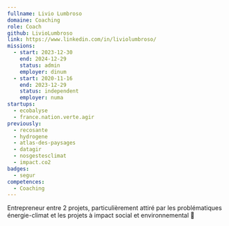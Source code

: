 ```yaml
---
fullname: Livio Lumbroso
domaine: Coaching
role: Coach
github: LivioLumbroso
link: https://www.linkedin.com/in/liviolumbroso/
missions:
  - start: 2023-12-30
    end: 2024-12-29
    status: admin
    employer: dinum
  - start: 2020-11-16
    end: 2023-12-29
    status: independent
    employer: numa
startups:
  - ecobalyse
  - france.nation.verte.agir
previously:
  - recosante
  - hydrogene
  - atlas-des-paysages
  - datagir
  - nosgestesclimat
  - impact.co2
badges:
  - segur
competences:
  - Coaching
---
```

Entrepreneur entre 2 projets, particulièrement attiré par les problématiques énergie-climat et les projets à impact social et environnemental 🌳
